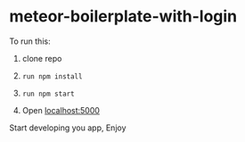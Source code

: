 # meteor-boilerplate-with-login
To run this:

1. clone repo 

2. `run npm install`

3. `run npm start`

4. Open [localhost:5000](http://localhost:5000)

Start developing you app, Enjoy
